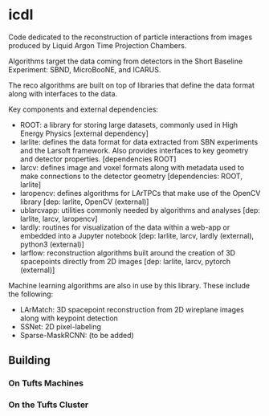 # icdl

Code dedicated to the reconstruction of particle interactions from images produced by Liquid Argon Time Projection Chambers.

Algorithms target the data coming from detectors in the Short Baseline Experiment: SBND, MicroBooNE, and ICARUS.

The reco algorithms are built on top of libraries that define the data format along with interfaces to the data.

Key components and external dependencies:

* ROOT: a library for storing large datasets, commonly used in High Energy Physics [external dependency]
* larlite: defines the data format for data extracted from SBN experiments and the Larsoft framework. Also provides interfaces to key geometry and detector properties. [dependencies ROOT]
* larcv: defines image and voxel formats along with metadata used to make connections to the detector geometry [dependencies: ROOT, larlite]
* laropencv: defines algorithms for LArTPCs that make use of the OpenCV library [dep: larlite, OpenCV (external)]
* ublarcvapp: utilities commonly needed by algorithms and analyses [dep: larlite, larcv, laropencv]
* lardly: routines for visualization of the data within a web-app or embedded into a Jupyter notebook [dep: larlite, larcv, lardly (external), python3 (external)]
* larflow: reconstruction algorithms built around the creation of 3D spacepoints directly from 2D images [dep: larlite, larcv, pytorch (external)]

Machine learning algorithms are also in use by this library. These include the following:

* LArMatch: 3D spacepoint reconstruction from 2D wireplane images along with keypoint detection
* SSNet: 2D pixel-labeling
* Sparse-MaskRCNN: (to be added)

## Building

### On Tufts Machines

### On the Tufts Cluster

